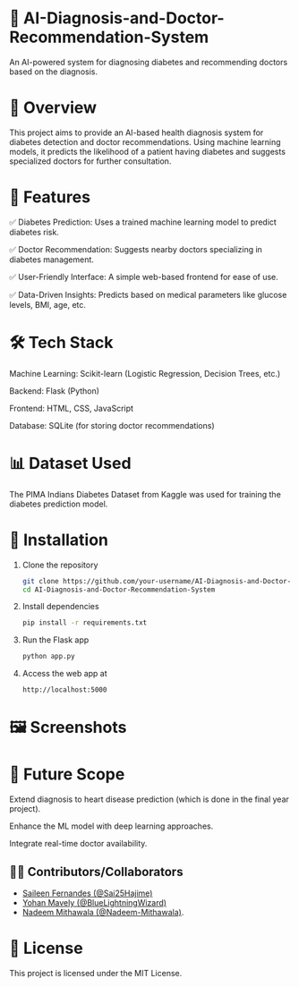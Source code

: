 # 🏥 AI-Diagnosis-and-Doctor-Recommendation-System
 An AI-powered system for diagnosing diabetes and recommending doctors based on the diagnosis.

# 📌 Overview
This project aims to provide an AI-based health diagnosis system for diabetes detection and doctor recommendations. Using machine learning models, it predicts the likelihood of a patient having diabetes and suggests specialized doctors for further consultation.

# 🚀 Features
✅ Diabetes Prediction: Uses a trained machine learning model to predict diabetes risk.

✅ Doctor Recommendation: Suggests nearby doctors specializing in diabetes management.

✅ User-Friendly Interface: A simple web-based frontend for ease of use.

✅ Data-Driven Insights: Predicts based on medical parameters like glucose levels, BMI, age, etc.

# 🛠️ Tech Stack
Machine Learning: Scikit-learn (Logistic Regression, Decision Trees, etc.)

Backend: Flask (Python)

Frontend: HTML, CSS, JavaScript

Database: SQLite (for storing doctor recommendations)

# 📊 Dataset Used
The PIMA Indians Diabetes Dataset from Kaggle was used for training the diabetes prediction model.

# 📜 Installation
1. Clone the repository
   ```bash
   git clone https://github.com/your-username/AI-Diagnosis-and-Doctor-Recommendation-System.git
   cd AI-Diagnosis-and-Doctor-Recommendation-System

2. Install dependencies
   ```bash
   pip install -r requirements.txt

3. Run the Flask app
   ```bash
   python app.py

4. Access the web app at
   ```bash
   http://localhost:5000

# 🖼️ Screenshots



# 📌 Future Scope
Extend diagnosis to heart disease prediction (which is done in the final year project).

Enhance the ML model with deep learning approaches.

Integrate real-time doctor availability.




## 👩‍💻 Contributors/Collaborators  
- [Saileen Fernandes (@Sai25Hajime)](https://github.com/Sai25Hajime)
- [Yohan Mavely (@BlueLightningWizard)](https://github.com/BlueLightningWizard) 
- [Nadeem Mithawala (@Nadeem-Mithawala)](https://github.com/Nadeem-Mithawala).

# 📜 License
This project is licensed under the MIT License.
